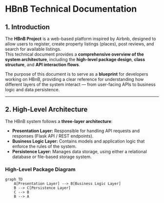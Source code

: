 # HBnB Technical Documentation

## 1. Introduction

The **HBnB Project** is a web-based platform inspired by Airbnb, designed to allow users to register, create property listings (places), post reviews, and search for available listings.  
This technical document provides a **comprehensive overview of the system architecture**, including the **high-level package design**, **class structure**, and **API interaction flows**.  

The purpose of this document is to serve as a **blueprint** for developers working on HBnB, providing a clear reference for understanding how different layers of the system interact — from user-facing APIs to business logic and data persistence.

---

## 2. High-Level Architecture

The HBnB system follows a **three-layer architecture**:

- **Presentation Layer:** Responsible for handling API requests and responses (Flask API / REST endpoints).
- **Business Logic Layer:** Contains models and application logic that enforce the rules of the system.
- **Persistence Layer:** Manages data storage, using either a relational database or file-based storage system.

### High-Level Package Diagram

```mermaid
graph TD
    A[Presentation Layer] --> B[Business Logic Layer]
    B --> C[Persistence Layer]
    C --> B
    B --> A
